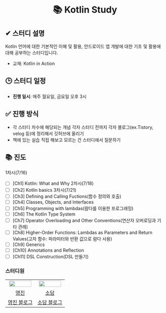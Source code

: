 <div align="center">
  
# 📚 Kotlin Study

</div>

## ✔ 스터디 설명  
Kotlin 언어에 대한 기본적인 이해 및 활용, 안드로이드 앱 개발에 대한 기초 및 활용에 대해 공부하는 스터디입니다.
- 교재: Kotlin in Action

## 🕒 스터디 일정  
- **진행 일시**: 매주 월요일, 금요일 오후 3시

## ✅ 진행 방식
- 각 스터디 차수에 해당되는 개념 각자 스터디 전까지 각자 블로그(ex.Tistory, velog 등)에 정리해서 깃허브에 올리기
- 책에 있는 실습 직접 해보고 모르는 건 스터디에서 질문하기

## 📚 진도
1차시(7/16)
- [ ] [Ch1] Kotlin: What and Why
2차시(7/18)
- [ ] [Ch2] Kotlin basics
3차시(7/21)
- [ ] [Ch3] Defining and Calling Fuctions(함수 정의와 호출)
- [ ] [Ch4] Classes, Objects, and Interfaces
- [ ] [Ch5] Programming with lambdas(람다를 이용한 프로그래밍)
- [ ] [Ch6] The Kotlin Type System
- [ ] [Ch7] Operator Overloading and Other Conventions(연산자 오버로딩과 기타 관례)
- [ ] [Ch8] Higher-Order Functions: Lambdas as Parameters and Return Values(고차 함수: 파라미터와 반환 값으로 람다 사용)
- [ ] [Ch9] Generics
- [ ] [Ch10] Annotations and Reflection
- [ ] [Ch11] DSL Construction(DSL 만들기)

### 스터디원

<table align="center">
<tr align="center">
<td><img src="https://avatars.githubusercontent.com/u/156926628?v=4" style="width:95%;"></td>
<td><img src="https://avatars.githubusercontent.com/u/156926628?v=4" style="width:95%;"></td>
</tr>


<tr align="center">
<td><a href="https://github.com/J0725">영진</td>
<td><a href="https://github.com/sodam2z">소담</td>
</tr>


<tr align="center">
<td><a href="https://velog.io/@younjin_02/posts">영진 블로그</td>
<td><a href="https://velog.io/@sodam2z/posts">소담 블로그</td>
</tr>
</table>

<br>
